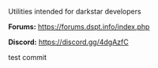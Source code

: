Utilities intended for darkstar developers

**Forums:** https://forums.dspt.info/index.php

**Discord:** https://discord.gg/4dgAzfC

test commit
